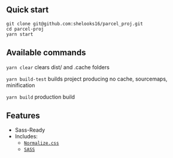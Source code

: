 ## Quick start
```
git clone git@github.com:shelooks16/parcel_proj.git
cd parcel-proj
yarn start
```

## Available commands
`yarn clear`  clears dist/ and .cache folders

`yarn build-test`  builds project producing no cache, sourcemaps, minification

`yarn build`  production  build

## Features
* Sass-Ready
* Includes:
  * [`Normalize.css`](https://necolas.github.com/normalize.css/)
  * [`SASS`](https://www.npmjs.com/package/sass)